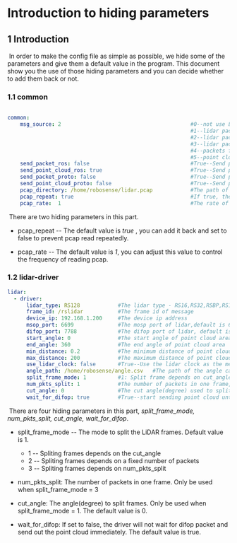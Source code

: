 # Introduction to hiding parameters



## 1 Introduction

​	In order to make the config file as simple as possible, we hide some of the parameters and give them a default value in the program. This document show you the use of those hiding parameters and you can decide whether to add them back or not. 



### 1.1 common

```yaml

common:
    msg_source: 2                                         #0--not use Lidar
                                                          #1--lidar packet message come from online lidar
                                                          #2--lidar packet message come from ROS
                                                          #3--lidar packet message come from Pcap bag
                                                          #4--packets from Protobuf-UDP
                                                          #5--point cloud from Protobuf-UDP
    send_packet_ros: false                                #True--Send packet through ROS(Used to record packet)
    send_point_cloud_ros: true                            #True--Send point cloud through ROS
    send_packet_proto: false                              #True--Send packets through Protobuf-UDP
    send_point_cloud_proto: false                         #True--Send point cloud through Protobuf-UDP
    pcap_directory: /home/robosense/lidar.pcap            #The path of pcap file
    pcap_repeat: true									  #If true, the pcap file will be played repeatedly.
    pcap_rate:	1										  #The rate of reading pcap	
```

​	There are two  hiding parameters in this part.

- pcap_repeat -- The default value is *true* , you can add it back and set to false to prevent pcap read repeatedly.

- pcap_rate -- The default value is *1*, you can adjust this value to control the frequency of reading pcap.



### 1.2 lidar-driver

```yaml
lidar:
  - driver:
      lidar_type: RS128            #The lidar type - RS16,RS32,RSBP,RS128
      frame_id: /rslidar           #The frame id of message
      device_ip: 192.168.1.200     #The device ip address
      msop_port: 6699              #The mosp port of lidar,default is 6699
      difop_port: 7788             #The difop port of lidar, default is 7788
      start_angle: 0               #The start angle of point cloud area
      end_angle: 360               #The end angle of point cloud area
      min_distance: 0.2            #The minimum distance of point cloud area
      max_distance: 200            #The maximum distance of point cloud area
      use_lidar_clock: false       #True--Use the lidar clock as the message timestamp;False-- Use the system clock as the time stamp  
      angle_path: /home/robosense/angle.csv   #The path of the angle calibration file. For latest version lidars, there is no need to use this file.
      split_frame_mode: 1	       #1: Split frame depends on cut_angle; 2: Split frame depends on a fixed number of packets; 3: Split frame depends on num_pkts_split
	  num_pkts_split: 1 	       #The number of packets in one frame, only be used when split_frame_mode=3
      cut_angle: 0                 #The cut angle(degree) used to split frame, only be used when split_frame_mode=1
      wait_for_difop: true         #True--start sending point cloud until receive difop packet
```

​	There are four hiding parameters in this part, *split_frame_mode, num_pkts_split, cut_angle, wait_for_difop*.

- split_frame_mode -- The mode to split the LiDAR frames. Default value is 1.

  - 1 -- Spliting frames depends on the cut_angle
  - 2 -- Spliting frames depends on a fixed number of packets
  - 3 -- Spliting frames depends on num_pkts_split

- num_pkts_split: The number of packets in one frame. Only be used when split_frame_mode = 3

- cut_angle: The angle(degree) to split frames. Only be used when split_frame_mode = 1. The default value is 0.

- wait_for_difop: If set to false, the driver will not wait for difop packet and send out the point cloud immediately. The default value is true.